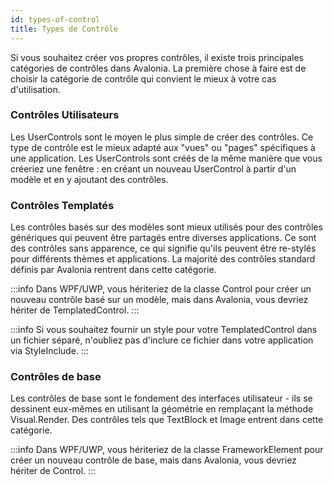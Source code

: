 ```yaml
---
id: types-of-control
title: Types de Contrôle
---
```


Si vous souhaitez créer vos propres contrôles, il existe trois principales catégories de contrôles dans Avalonia. La première chose à faire est de choisir la catégorie de contrôle qui convient le mieux à votre cas d'utilisation.

### Contrôles Utilisateurs

Les UserControls sont le moyen le plus simple de créer des contrôles. Ce type de contrôle est le mieux adapté aux "vues" ou "pages" spécifiques à une application. Les UserControls sont créés de la même manière que vous créeriez une fenêtre : en créant un nouveau UserControl à partir d'un modèle et en y ajoutant des contrôles.

### Contrôles Templatés

Les contrôles basés sur des modèles sont mieux utilisés pour des contrôles génériques qui peuvent être partagés entre diverses applications. Ce sont des contrôles sans apparence, ce qui signifie qu'ils peuvent être re-stylés pour différents thèmes et applications. La majorité des contrôles standard définis par Avalonia rentrent dans cette catégorie.

:::info
Dans WPF/UWP, vous hériteriez de la classe Control pour créer un nouveau contrôle basé sur un modèle, mais dans Avalonia, vous devriez hériter de TemplatedControl. 
:::

:::info
Si vous souhaitez fournir un style pour votre TemplatedControl dans un fichier séparé, n'oubliez pas d'inclure ce fichier dans votre application via StyleInclude. 
:::

### Contrôles de base

Les contrôles de base sont le fondement des interfaces utilisateur - ils se dessinent eux-mêmes en utilisant la géométrie en remplaçant la méthode Visual.Render. Des contrôles tels que TextBlock et Image entrent dans cette catégorie.

:::info
Dans WPF/UWP, vous hériteriez de la classe FrameworkElement pour créer un nouveau contrôle de base, mais dans Avalonia, vous devriez hériter de Control. 
:::
